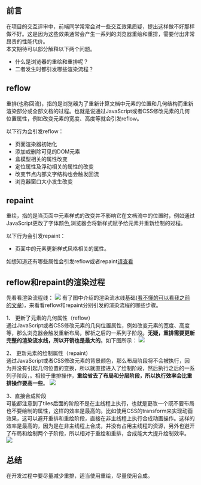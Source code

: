 ## 前言
在项目的交互评审中，前端同学常常会对一些交互效果质疑，提出这样做不好那样做不好。这是因为这些效果通常会产生一系列的浏览器重绘和重排，需要付出非常昂贵的性能代价。  
本文期待可以部分解释以下两个问题。
* 什么是浏览器的重绘和重排呢？  
* 二者发生时都引发哪些渲染流程？ 

## reflow
重排(也称回流)，指的是浏览器为了重新计算文档中元素的位置和几何结构而重新渲染部分或全部文档的过程。也就是说通过JavaScript或者CSS修改元素的几何位置属性，例如改变元素的宽度、高度等就会引发reflow。  

以下行为会引发reflow：  
* 页面渲染器初始化
* 添加或删除可见的DOM元素
* 盒模型相关的属性改变
* 定位属性及浮动相关的属性的改变
* 改变节点内部文字结构也会触发回流
* 浏览器窗口大小发生改变

## repaint
重绘，指的是当页面中元素样式的改变并不影响它在文档流中的位置时，例如通过JavaScript更改了字体颜色,浏览器会将新样式赋予给元素并重新绘制的过程。

以下行为会引发repaint： 
* 页面中的元素更新样式风格相关的属性。

如想知道还有哪些属性会引发reflow或者repaint[请查看](https://csstriggers.com/)

## reflow和repaint的渲染过程
先看看渲染流程线：
![](https://user-gold-cdn.xitu.io/2020/1/11/16f943e6214b61cb?w=1880&h=1004&f=png&s=428468)
有了图中介绍的渲染流水线基础([看不懂的可以看我之前的文章](https://juejin.im/post/5e09e81d51882549a25e0afc))，来看看reflow和repaint分别引发的渲染流程的哪些步骤。  

1、 更新了元素的几何属性（reflow）  
通过JavaScript或者CSS修改元素的几何位置属性，例如改变元素的宽度、高度等，那么浏览器会触发重新布局，解析之后的一系列子阶段。**无疑，重排需要更新完整的渲染流水线，所以开销也是最大的**。如下图所示：
![](https://user-gold-cdn.xitu.io/2020/1/11/16f949b54fa440e9?w=1296&h=366&f=png&s=157979)

2、 更新元素的绘制属性（repaint）  
通过JavaScript或者CSS修改元素的背景颜色，那么布局阶段将不会被执行，因为并没有引起几何位置的变换，所以就直接进入了绘制阶段，然后执行之后的一系列子阶段，。相较于重排操作，**重绘省去了布局和分层阶段，所以执行效率会比重排操作要高一些**。
![](https://user-gold-cdn.xitu.io/2020/1/11/16f94a530a6e7f95?w=1418&h=384&f=png&s=193763)

3、直接合成阶段  
可能都注意到了tiles后面的阶段不是在主线程上执行，也就是更改一个既不要布局也不要绘制的属性，这样的效率是最高的。比如使用CSS的transform来实现动画效果，这可以避开重排和重绘阶段，直接在非主线程上执行合成动画操作。这样的效率是最高的，因为是在非主线程上合成，并没有占用主线程的资源，另外也避开了布局和绘制两个子阶段，所以相对于重绘和重排，合成能大大提升绘制效率。
![](https://user-gold-cdn.xitu.io/2020/1/11/16f94aa90929301b?w=1514&h=426&f=png&s=204123)

## 总结
在开发过程中要尽量减少重排，适当使用重绘，尽量使用合成。
